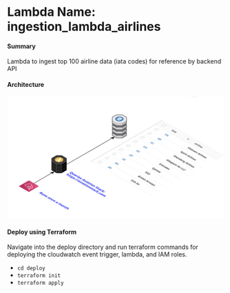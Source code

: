 # Lambda Name: ingestion_lambda_airlines

#### Summary
Lambda to ingest top 100 airline data (iata codes) for reference by backend API

#### Architecture
![Architecture](https://github.com/flight-visualizer/ingestion_lambda_airlines/blob/master/images/ingestion_arch.png)

#### Deploy using Terraform

Navigate into the deploy directory and run terraform commands for deploying the cloudwatch event trigger, lambda, and IAM roles.

- `cd deploy`
- `terraform init`
- `terraform apply`
